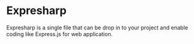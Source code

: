 # Expresharp

Expresharp is a single file that can be drop in to your project and
enable coding like Express.js for web application.
